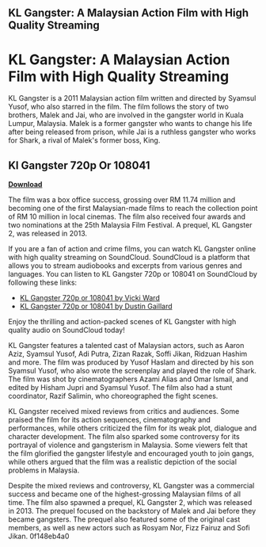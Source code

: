 ## KL Gangster: A Malaysian Action Film with High Quality Streaming

  
# KL Gangster: A Malaysian Action Film with High Quality Streaming
 
KL Gangster is a 2011 Malaysian action film written and directed by Syamsul Yusof, who also starred in the film. The film follows the story of two brothers, Malek and Jai, who are involved in the gangster world in Kuala Lumpur, Malaysia. Malek is a former gangster who wants to change his life after being released from prison, while Jai is a ruthless gangster who works for Shark, a rival of Malek's former boss, King.
 
## Kl Gangster 720p Or 108041


[**Download**](https://www.google.com/url?q=https%3A%2F%2Ffancli.com%2F2tM3m2&sa=D&sntz=1&usg=AOvVaw1-D8z5JN4nRbybDPTM0Aul)

 
The film was a box office success, grossing over RM 11.74 million and becoming one of the first Malaysian-made films to reach the collection point of RM 10 million in local cinemas. The film also received four awards and two nominations at the 25th Malaysia Film Festival. A prequel, KL Gangster 2, was released in 2013.
 
If you are a fan of action and crime films, you can watch KL Gangster online with high quality streaming on SoundCloud. SoundCloud is a platform that allows you to stream audiobooks and excerpts from various genres and languages. You can listen to KL Gangster 720p or 108041 on SoundCloud by following these links:
 
- [KL Gangster 720p or 108041 by Vicki Ward](https://soundcloud.com/risbasema1982/kl-gangster-720p-or-108041)
- [KL Gangster 720p or 108041 by Dustin Gaillard](https://soundcloud.com/dustin-gaillard/kl-gangster-720p-or-108041)

Enjoy the thrilling and action-packed scenes of KL Gangster with high quality audio on SoundCloud today!
  
KL Gangster features a talented cast of Malaysian actors, such as Aaron Aziz, Syamsul Yusof, Adi Putra, Zizan Razak, Soffi Jikan, Ridzuan Hashim and more. The film was produced by Yusof Haslam and directed by his son Syamsul Yusof, who also wrote the screenplay and played the role of Shark. The film was shot by cinematographers Azami Alias and Omar Ismail, and edited by Hisham Jupri and Syamsul Yusof. The film also had a stunt coordinator, Razif Salimin, who choreographed the fight scenes.
 
KL Gangster received mixed reviews from critics and audiences. Some praised the film for its action sequences, cinematography and performances, while others criticized the film for its weak plot, dialogue and character development. The film also sparked some controversy for its portrayal of violence and gangsterism in Malaysia. Some viewers felt that the film glorified the gangster lifestyle and encouraged youth to join gangs, while others argued that the film was a realistic depiction of the social problems in Malaysia.
 
Despite the mixed reviews and controversy, KL Gangster was a commercial success and became one of the highest-grossing Malaysian films of all time. The film also spawned a prequel, KL Gangster 2, which was released in 2013. The prequel focused on the backstory of Malek and Jai before they became gangsters. The prequel also featured some of the original cast members, as well as new actors such as Rosyam Nor, Fizz Fairuz and Sofi Jikan.
 0f148eb4a0
